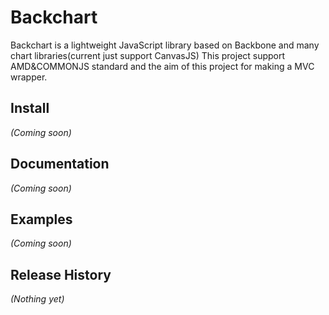 Backchart
======

Backchart is a lightweight JavaScript library based on Backbone and many chart libraries(current just support CanvasJS)
This project support AMD&COMMONJS standard and the aim of this project for making a MVC wrapper.

## Install
_(Coming soon)_

## Documentation
_(Coming soon)_

## Examples
_(Coming soon)_

## Release History
_(Nothing yet)_
